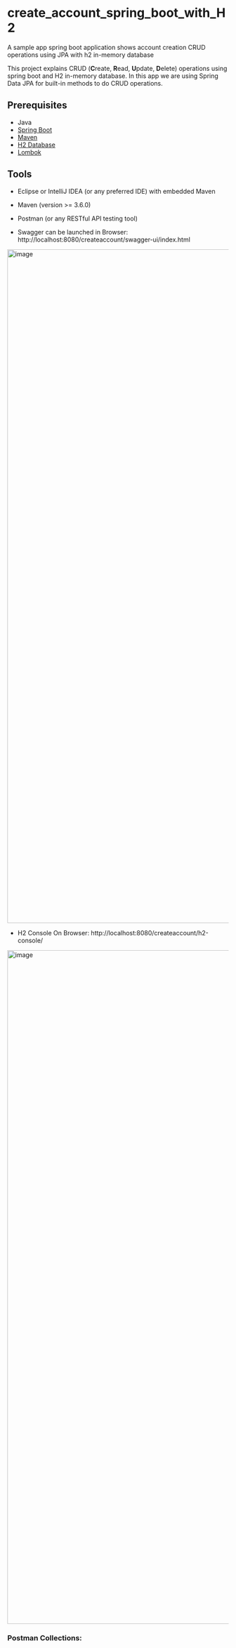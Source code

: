 # create_account_spring_boot_with_H2
A sample app spring boot application shows account creation CRUD operations using JPA with h2 in-memory database

This project explains CRUD (**C**reate, **R**ead, **U**pdate, **D**elete) operations using spring boot and H2 in-memory database.
In this app we are using Spring Data JPA for built-in methods to do CRUD operations.

## Prerequisites 
- Java
- [Spring Boot](https://spring.io/projects/spring-boot)
- [Maven](https://maven.apache.org/guides/index.html)
- [H2 Database](https://www.h2database.com/html/main.html)
- [Lombok](https://objectcomputing.com/resources/publications/sett/january-2010-reducing-boilerplate-code-with-project-lombok)


## Tools
- Eclipse or IntelliJ IDEA (or any preferred IDE) with embedded Maven
- Maven (version >= 3.6.0)
- Postman (or any RESTful API testing tool)

- Swagger can be launched in Browser: http://localhost:8080/createaccount/swagger-ui/index.html
<img width="1535" alt="image" src="https://github.com/user-attachments/assets/84cc29aa-391e-4f08-9b4b-106d6651e905">


- H2 Console On Browser: http://localhost:8080/createaccount/h2-console/
<img width="1535" alt="image" src="https://github.com/user-attachments/assets/7c3975aa-2990-40a1-8a33-04c5ede8909d">

<br/>

### Postman Collections:
